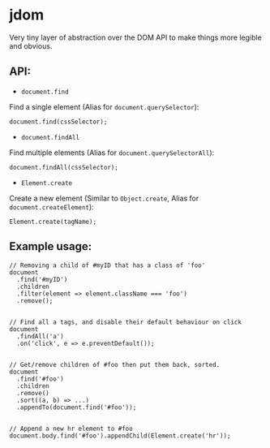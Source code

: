 # jdom
Very tiny layer of abstraction over the DOM API to make things more legible and obvious.

API:
---

- `document.find`

Find a single element (Alias for `document.querySelector`):

    document.find(cssSelector);

- `document.findAll`

Find multiple elements (Alias for `document.querySelectorAll`):

    document.findAll(cssSelector);

- `Element.create`

Create a new element (Similar to `Object.create`, Alias for `document.createElement`):

    Element.create(tagName);



Example usage:
---

    // Removing a child of #myID that has a class of 'foo'
    document
      .find('#myID')
      .children
      .filter(element => element.className === 'foo')
      .remove();


    // Find all a tags, and disable their default behaviour on click
    document
      .findAll('a')
      .on('click', e => e.preventDefault());


    // Get/remove children of #foo then put them back, sorted.
    document
      .find('#foo')
      .children
      .remove()
      .sort((a, b) => ...)
      .appendTo(document.find('#foo'));
    

    // Append a new hr element to #foo
    document.body.find('#foo').appendChild(Element.create('hr'));
    

